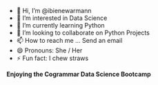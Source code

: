 - 👋 Hi, I’m @ibienewarmann
- 👀 I’m interested in Data Science
- 🌱 I’m currently learning Python
- 💞️ I’m looking to collaborate on Python Projects
- 📫 How to reach me ... Send an email
- 😄 Pronouns: She / Her
- ⚡ Fun fact: I chew straws

**Enjoying the Cogrammar Data Science Bootcamp**

<!---
ibienewarmann/ibienewarmann is a ✨ special ✨ repository because its `README.md` (this file) appears on your GitHub profile.
You can click the Preview link to take a look at your changes.
--->
